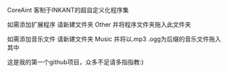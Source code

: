 CoreAint 客制于INKANT的超自定义化程序集

如需添加扩展程序 请新建文件夹 Other 并将程序文件夹拖入此文件夹

如需添加音乐文件 请新建文件夹 Music 并将以.mp3 .ogg为后缀的音乐文件拖入其中

这是我的第一个github项目，众多不足请多指指教:)
